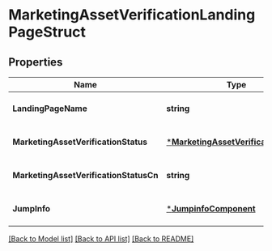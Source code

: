 # MarketingAssetVerificationLandingPageStruct

## Properties
Name | Type | Description | Notes
------------ | ------------- | ------------- | -------------
**LandingPageName** | **string** |  | [optional] [default to null]
**MarketingAssetVerificationStatus** | [***MarketingAssetVerificationStatus**](MarketingAssetVerificationStatus.md) |  | [optional] [default to null]
**MarketingAssetVerificationStatusCn** | **string** |  | [optional] [default to null]
**JumpInfo** | [***JumpinfoComponent**](jumpinfo_component.md) |  | [optional] [default to null]

[[Back to Model list]](../README.md#documentation-for-models) [[Back to API list]](../README.md#documentation-for-api-endpoints) [[Back to README]](../README.md)


